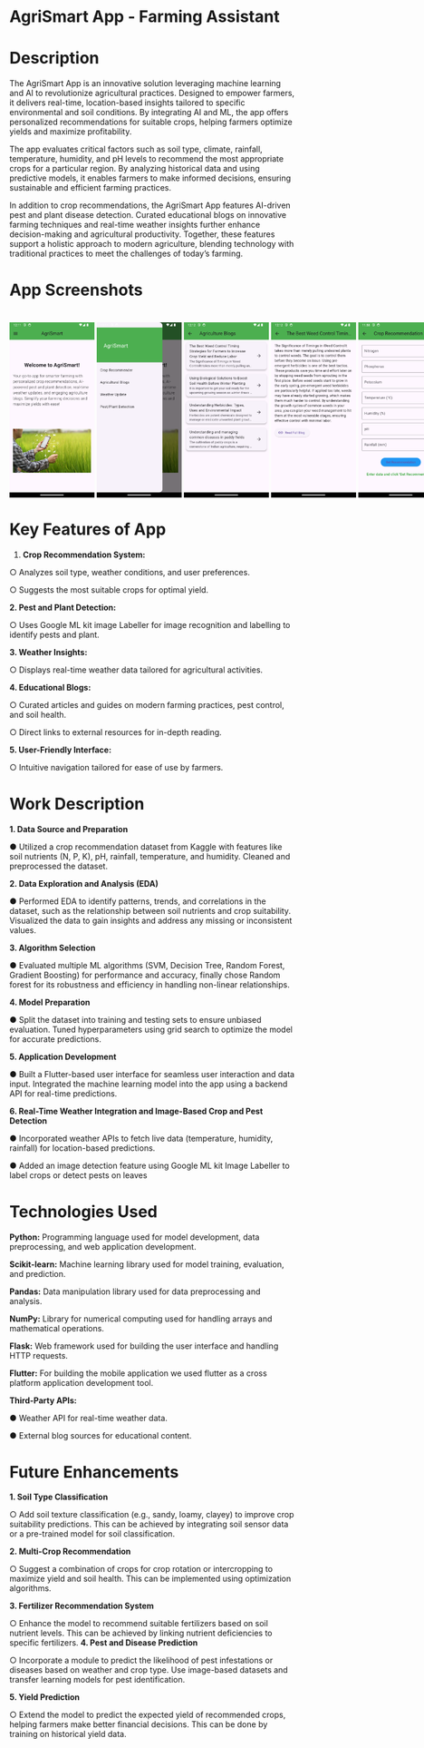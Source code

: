 # AgriSmart App - Farming Assistant

# Description
The AgriSmart App is an innovative solution leveraging machine learning and AI to 
revolutionize agricultural practices. Designed to empower farmers, it delivers real-time, 
location-based insights tailored to specific environmental and soil conditions. By 
integrating AI and ML, the app offers personalized recommendations for suitable crops, 
helping farmers optimize yields and maximize profitability.

The app evaluates critical factors such as soil type, climate, rainfall, temperature, 
humidity, and pH levels to recommend the most appropriate crops for a particular 
region. By analyzing historical data and using predictive models, it enables farmers to 
make informed decisions, ensuring sustainable and efficient farming practices.

In addition to crop recommendations, the AgriSmart App features AI-driven pest and 
plant disease detection. Curated educational blogs on innovative farming techniques 
and real-time weather insights further enhance decision-making and agricultural 
productivity. Together, these features support a holistic approach to modern 
agriculture, blending technology with traditional practices to meet the challenges of 
today’s farming.

# App Screenshots

<p style="margin-bottom: 40px;">
<div style="display: flex; flex-direction: row;">
  <img src="App ScreenShots/Home.png" width="150" />
   &nbsp;
  <img src="App ScreenShots/Navigation.png" width="150" />
   &nbsp;
  <img src="App ScreenShots/blog1.png"  width="150" />
   &nbsp;
  <img src="App ScreenShots/blog2.png"  width="150" />
   &nbsp;
  <img src="App ScreenShots/crop1.png"  width="150" />
   &nbsp;
  <img src="App ScreenShots/crop2.png"  width="150" />
   &nbsp;
  <img src="App ScreenShots/label1.png"  width="150" />
   &nbsp;
   <img src="App ScreenShots/label2.png"  width="150" />
   &nbsp;
  <img src="App ScreenShots/label3.png"  width="150" />
   &nbsp;
  <img src="App ScreenShots/weather1.png"  width="150" />
    &nbsp;
  <img src="App ScreenShots/weather2.png"  width="150" />
</div>
</p>

# Key Features of App
1. **Crop Recommendation System:**
   
 ○ Analyzes soil type, weather conditions, and user preferences.
 
 ○ Suggests the most suitable crops for optimal yield.

 **2. Pest and Plant Detection:**
    
 ○ Uses Google ML kit image Labeller for image recognition and labelling to identify pests and plant.
 
**3. Weather Insights:**
    
 ○ Displays real-time weather data tailored for agricultural activities.
 
 **4. Educational Blogs:**
    
 ○ Curated articles and guides on modern farming practices, pest control, and soil health.
 
 ○ Direct links to external resources for in-depth reading.
 
 **5. User-Friendly Interface:**
    
 ○ Intuitive navigation tailored for ease of use by farmers.
 

# Work Description
**1. Data Source and Preparation**

 ● Utilized a crop recommendation dataset from Kaggle with features like soil nutrients (N, P, K), pH, rainfall, temperature, and 
humidity. Cleaned and preprocessed the dataset.

 **2. Data Exploration and Analysis (EDA)**
    
 ● Performed EDA to identify patterns, trends, and correlations in the dataset, such as the relationship between soil nutrients 
and crop suitability. Visualized the data to gain insights and address any missing or inconsistent values.

 **3. Algorithm Selection**
    
 ● Evaluated multiple ML algorithms (SVM, Decision Tree, Random Forest, Gradient Boosting) for performance and accuracy, 
finally chose Random forest for its robustness and efficiency in handling non-linear relationships.

 **4. Model Preparation**
    
 ● Split the dataset into training and testing sets to ensure unbiased evaluation. Tuned hyperparameters using grid search to 
optimize the model for accurate predictions.

 **5. Application Development**
    
 ● Built a Flutter-based user interface for seamless user interaction and data input. Integrated the machine learning model into 
the app using a backend API for real-time predictions.

**6. Real-Time Weather Integration and  Image-Based Crop and Pest Detection**
     
 ● Incorporated weather APIs to fetch live data (temperature, humidity, rainfall) for location-based predictions.
 
 ● Added an image detection feature using Google ML kit Image Labeller to label  crops or detect pests on leaves

# Technologies Used
**Python:** Programming language used for model development, data preprocessing, and web application development.

**Scikit-learn:** Machine learning library used for model training, evaluation, and prediction. 

**Pandas:** Data manipulation library used for data preprocessing and analysis.

**NumPy:** Library for numerical computing used for handling arrays and mathematical operations. 

**Flask:** Web framework used for building the user interface and handling HTTP requests. 

**Flutter:** For building the mobile application we used flutter as a cross platform application development tool.

**Third-Party APIs:**

 ● Weather API for real-time weather data.
 
 ● External blog sources for educational content.
 


# Future Enhancements
**1. Soil Type Classification**

 ○ Add soil texture classification (e.g., sandy, loamy, clayey) to improve crop suitability predictions. This can be achieved by integrating soil sensor data or a pre-trained model for soil classification.

 **2. Multi-Crop Recommendation**
 
 ○ Suggest a combination of crops for crop rotation or intercropping to maximize yield and soil health. This can be implemented using optimization algorithms.
 
 **3. Fertilizer Recommendation System**
 
 ○ Enhance the model to recommend suitable fertilizers based on soil nutrient levels. This can be achieved by linking nutrient deficiencies to specific fertilizers.
 **4. Pest and Disease Prediction**
 
 ○ Incorporate a module to predict the likelihood of pest infestations or diseases based on weather and crop type. Use image-based datasets and transfer learning models for pest identification.
 
 **5. Yield Prediction**
 
 ○ Extend the model to predict the expected yield of recommended crops, helping farmers make better financial decisions. This can be done by training on historical yield data.



